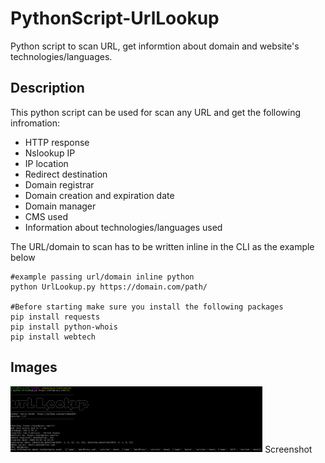 # PythonScript-UrlLookup
Python script to scan URL, get informtion about domain and website's technologies/languages.

<h2> Description </h2>
This python script can be used for scan any URL and get the following infromation:<br>

- HTTP response
- Nslookup IP
- IP location
- Redirect destination
- Domain registrar 
- Domain creation and expiration date
- Domain manager
- CMS used
- Information about technologies/languages used

The URL/domain to scan has to be written inline in the CLI as the example below


```
#example passing url/domain inline python 
python UrlLookup.py https://domain.com/path/

#Before starting make sure you install the following packages
pip install requests
pip install python-whois
pip install webtech

```
<h2> Images </h2>
<img src="screenshot/screenshot1.png" width="80%"/>
Screenshot
